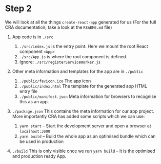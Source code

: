 # Step 2

We will look at all the things `create-react-app` generated for us (For the full CRA documentation, take a look at the `README.md` file)

1. App code is in `./src`

   1. `./src/index.js` is the entry point. Here we mount the root React component `<App>`
   2. `./src/App.js` is where the root component is defined.
   3. Ignore: `./src/registerServiceWorker.js`

2. Other meta information and templates for the app are in `./public`

   1. `./public/favicon.ico` The app icon
   2. `./public/index.html` The template for the generated app HTML entry file
   3. `./public/manifest.json` Meta information for browsers to recognise this as an app.

3. `./package.json` This contains the meta information for our app project. More importantly CRA has added some scripts which we can use:

   1. `yarn start` – Start the development server and open a browser at `localhost:3000`
   2. `yarn build` – Build the whole app as an optimised bundle which can be used in production

4. `./build` This is only visible once we run `yarn build` – It is the optimised and production ready App.
